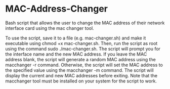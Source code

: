 # MAC-Address-Changer
Bash script that allows the user to change the MAC address of their network interface card using the mac changer tool.

To use the script, save it to a file (e.g. mac-changer.sh) and make it executable using chmod +x mac-changer.sh. Then, run the script as root using the command sudo ./mac-changer.sh. The script will prompt you for the interface name and the new MAC address. If you leave the MAC address blank, the script will generate a random MAC address using the macchanger -r command. Otherwise, the script will set the MAC address to the specified value using the macchanger -m command. The script will display the current and new MAC addresses before exiting. Note that the macchanger tool must be installed on your system for the script to work.
